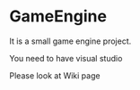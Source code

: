 # GameEngine
It is a small game engine project.

You need to have visual studio

Please look at Wiki page
